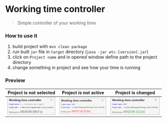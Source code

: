 # Working time controller
> Simple controller of your working time

### How to use it

1. build project with `mvn clean package`
2. run built `jar` file in `target` directory (`java -jar wtc-[version].jar`)
3. click on `Project name` and in opened window define path to the project directory
4. change something in project and see how your time is running

### Preview

| Project is not selected            | Project is not active              | Project is changed                |
|:----------------------------------:|:----------------------------------:|:---------------------------------:|
| ![local 1](screenshots/local1.png) | ![local 2](screenshots/local2.png) | ![local 3](screenshots/local3.png)|
